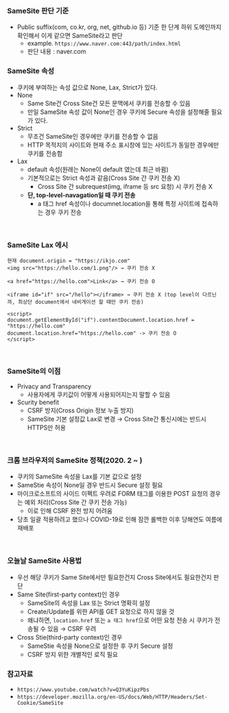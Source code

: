 ### SameSite 판단 기준
+ Public suffix(com, co.kr, org, net, github.io 등) 기준 한 단계 하위 도메인까지 확인해서 이게 같으면 SameSite라고 판단
  + example. `https://www.naver.com:443/path/index.html`
  + 판단 내용 : naver.com

### SameSite 속성
+ 쿠키에 부여하는 속성 값으로 None, Lax, Strict가 있다.
+ None
  + Same Site건 Cross Site건 모든 문맥에서 쿠키를 전송할 수 있음
  + 만일 SameSite 속성 값이 None인 경우 쿠키에 Secure 속성을 설정해줄 필요가 있다.
+ Strict
  + 무조건 SameSite인 경우에만 쿠키를 전송할 수 없음
  + HTTP 목적지의 사이트와 현재 주소 표시창에 있는 사이트가 동일한 경우에만 쿠키를 전송함
+ Lax
  + default 속성(원래는 None이 default 였는데 최근 바뀜)
  + 기본적으로는 Strict 속성과 같음(Cross Site 간 쿠키 전송 X)
    + Cross Site 간 subrequest(img, iframe 등 src 요청) 시 쿠키 전송 X
  + **단, top-level-navagation일 때 쿠키 전송**
    + a 태그 href 속성이나 documnet.location을 통해 특정 사이트에 접속하는 경우 쿠키 전송

<br/>

### SameSite Lax 에시
```
현재 document.origin = "https://ikjo.com"
<img src="https://hello.com/1.png"/> → 쿠키 전송 X

<a href="https://hello.com">Link</a> → 쿠키 전송 O

<iframe id="if" src="/hello"></iframe> → 쿠키 전송 X (top level이 다르닌까, 최상단 document에서 네비게이션 할 때만 쿠키 전송)

<script>
document.getElementById("if").contentDocument.location.href = "https://hello.com"
document.location.href="https://hello.com" -> 쿠키 전송 O
</script>
```

<br/>

### SameSite의 이점
+ Privacy and Transparency
  + 사용자에게 쿠키값이 어떻게 사용되어지는지 말할 수 있음
+ Scurity benefit
  + CSRF 방지(Cross Origin 정보 누출 방지)
  + SameSite 기본 설정값 Lax로 변경 → Cross Site간 통신시에는 반드시 HTTPS만 허용

<br/>

### 크롬 브라우저의 SameSite 정책(2020. 2 ~ )
+ 쿠키의 SameSite 속성을 Lax를 기본 값으로 설정
+ SameStie 속성이 None일 경우 반드시 Secure 설정 필요
+ 마이크로소프트의 사이드 이펙트 우려로 FORM 태그를 이용한 POST 요청의 경우는 예외 처리(Cross Site 간 쿠키 전송 가능)
  + 이로 인해 CSRF 완전 방지 어려움
+ 당초 일괄 적용하려고 했으나 COVID-19로 인해 잠깐 롤백한 이후 당해연도 여름에 재배포

<br/>

### 오늘날 SameSite 사용법
+ 우선 해당 쿠키가 Same Site에서만 필요한건지 Cross Site에서도 필요한건지 판단
+ Same Site(first-party context)인 경우
  + SameSite의 속성을 Lax 또는 Strict 명확히 설정
  + Create/Update를 위한 API를 GET 요청으로 하지 않을 것
  + 왜냐하면, `location.href` 또는 `a 태그 href`으로 어떤 요청 전송 시 쿠키가 전송될 수 있음 → CSRF 우려
+ Cross Stie(third-party context)인 경우
  + SameStie 속성을 None으로 설정한 후 쿠키 Secure 설정
  + CSRF 방지 위한 개별적인 로직 필요

### 참고자료
+ `https://www.youtube.com/watch?v=Q3YuKipzPbs`
+ `https://developer.mozilla.org/en-US/docs/Web/HTTP/Headers/Set-Cookie/SameSite`
